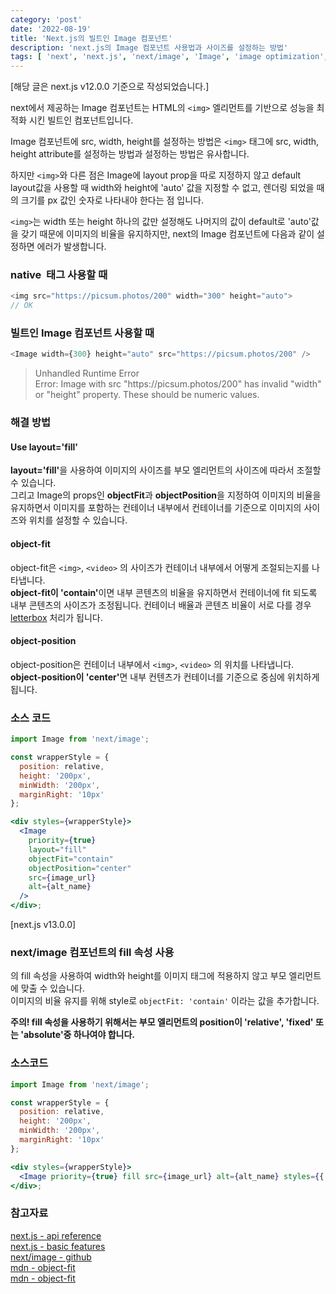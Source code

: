 ```yaml
---
category: 'post'
date: '2022-08-19'
title: 'Next.js의 빌트인 Image 컴포넌트'
description: 'next.js의 Image 컴포넌트 사용법과 사이즈를 설정하는 방법'
tags: [ 'next', 'next.js', 'next/image', 'Image', 'image optimization', '이미지 최적화']
---
```


[해당 글은 next.js v12.0.0 기준으로 작성되었습니다.]

next에서 제공하는 Image 컴포넌트는 HTML의 `<img>` 엘리먼트를 기반으로 성능을 최적화 시킨 빌트인 컴포넌트입니다.<br>

Image 컴포넌트에 src, width, height를 설정하는 방법은 `<img>` 태그에 src, width, height attribute를 설정하는 방법과 설정하는 방법은 유사합니다.<br>

하지만 `<img>`와 다른 점은 Image에 layout prop을 따로 지정하지 않고 default layout값을 사용할 때 width와 height에 'auto' 값을 지정할 수 없고, 렌더링 되었을 때의 크기를 px 값인 숫자로 나타내야 한다는 점 입니다.

`<img>`는 width 또는 height 하나의 값만 설정해도 나머지의 값이 default로 'auto'값을 갖기 때문에 이미지의 비율을 유지하지만, next의 Image 컴포넌트에 다음과 같이 설정하면 에러가 발생합니다.

### native <img> 태그 사용할 때

```javascript
<img src="https://picsum.photos/200" width="300" height="auto">
// OK
```

### 빌트인 Image 컴포넌트 사용할 때

```javascript
<Image width={300} height="auto" src="https://picsum.photos/200" />
```

> Unhandled Runtime Error<br>
> Error: Image with src "ht<span></span>tps://picsum.photos/200" has invalid "width" or "height" property. These should be numeric values.

### 해결 방법

#### Use layout='fill'

<strong>layout='fill'</strong>을 사용하여 이미지의 사이즈를 부모 엘리먼트의 사이즈에 따라서 조절할 수 있습니다.<br>
그리고 Image의 props인 **objectFit**과 **objectPosition**을 지정하여 이미지의 비율을 유지하면서 이미지를 포함하는 컨테이너 내부에서 컨테이너를 기준으로 이미지의 사이즈와 위치를 설정할 수 있습니다.

#### object-fit

object-fit은 `<img>`, `<video>` 의 사이즈가 컨테이너 내부에서 어떻게 조절되는지를 나타냅니다.<br>
<strong>object-fit이 'contain'</strong>이면 내부 콘텐츠의 비율을 유지하면서 컨테이너에 fit 되도록 내부 콘텐츠의 사이즈가 조정됩니다. 컨테이너 배율과 콘텐츠 비율이 서로 다를 경우 [letterbox](<https://en.wikipedia.org/wiki/Letterboxing_(filming)>) 처리가 됩니다.<br>

#### object-position

object-position은 컨테이너 내부에서 `<img>`, `<video>` 의 위치를 나타냅니다.<br>
<strong>object-position이 'center'</strong>면 내부 컨텐츠가 컨테이너를 기준으로 중심에 위치하게 됩니다.<br>

### 소스 코드

```jsx
import Image from 'next/image';

const wrapperStyle = {
  position: relative,
  height: '200px',
  minWidth: '200px',
  marginRight: '10px'
};

<div styles={wrapperStyle}>
  <Image
    priority={true}
    layout="fill"
    objectFit="contain"
    objectPosition="center"
    src={image_url}
    alt={alt_name}
  />
</div>;
```

[next.js v13.0.0]

### next/image 컴포넌트의 fill 속성 사용

<Image />의 fill 속성을 사용하여 width와 height를 이미지 태그에 적용하지 않고 부모 엘리먼트에 맞출 수 있습니다.<br />
이미지의 비율 유지를 위해 style로 <code>objectFit: 'contain'</code> 이라는 값을 추가합니다.<br />

**주의! fill 속성을 사용하기 위해서는 부모 엘리먼트의 position이 'relative', 'fixed' 또는 'absolute'중 하나여야 합니다.**<br />

### 소스코드

```jsx
import Image from 'next/image';

const wrapperStyle = {
  position: relative,
  height: '200px',
  minWidth: '200px',
  marginRight: '10px'
};

<div styles={wrapperStyle}>
  <Image priority={true} fill src={image_url} alt={alt_name} styles={{ objectFit: 'contain' }} />
</div>;
```

### 참고자료

[next.js - api reference](https://nextjs.org/docs/api-reference/next/image)<br>
[next.js - basic features](https://nextjs.org/docs/basic-features/image-optimization)<br>
[next/image - github](https://github.com/vercel/next.js/blob/canary/docs/api-reference/next/image.md)<br>
[mdn - object-fit](https://developer.mozilla.org/en-US/docs/Web/CSS/object-fit)<br>
[mdn - object-fit](https://developer.mozilla.org/en-US/docs/Web/CSS/object-position)<br>
